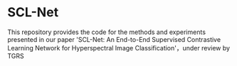 # SCL-Net
This repository provides the code for the methods and experiments presented in our paper 'SCL-Net: An End-to-End Supervised Contrastive Learning Network for Hyperspectral Image Classification'，under review by TGRS
